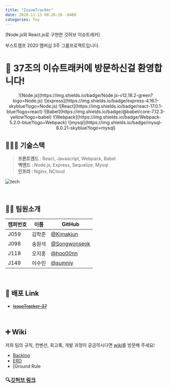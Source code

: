 ```yaml
---
title: "IssueTracker"
date: 2020-11-13 08:26:28 -0400
categories: Toy
---
```

[Node.js와 React.js로 구현한 깃허브 이슈트래커]

부스트캠프 2020 멤버십 3주 그룹프로젝트입니다.

# 🙌 37조의 이슈트래커에 방문하신걸 환영합니다!
<div align="center">
![Node.js](https://img.shields.io/badge/Node.js-v12.18.2-green?logo=Node.js) 
![express](https://img.shields.io/badge/express-4.16.1-skyblue?logo=Node.js)
![React](https://img.shields.io/badge/react-17.0.1-blue?logo=react) 
![Babel](https://img.shields.io/badge/@babel/core-7.12.3-yellow?logo=babel) 
![Webpack](https://img.shields.io/badge/Webpack-5.2.0-blue?logo=Webpack) 
![mysql](https://img.shields.io/badge/mysql-8.0.21-skyblue?logo=mysql)

</div>

## 👨🏻‍💻 기술스택
> **프론트엔드** : React, Javascript, Webpack, Babel  
> **백엔드** : Node.js, Express, Sequelize, Mysql  
> **인프라** : Nginx, NCloud

![tech](https://user-images.githubusercontent.com/52775389/99902532-d2d00f00-2d01-11eb-8c88-3c75e6ba4c7a.png)

<br>

## 💁🏻 팀원소개
| 캠퍼번호 | 이름   | GitHub                                         |
| -------- | ------ | ---------------------------------------------- |
| J059     | 김학준 | [@Kimakjun](https://github.com/Kimakjun)       |
| J098     | 송원석 | [@Songwonseok](https://github.com/Songwonseok) |
| J118     | 오지훈 | [@hoo00nn](https://github.com/hoo00nn)         |
| J149     | 이수민 | [@sumniy](https://github.com/sumniy)           |

<br>

## 🚀 배포 Link
- ~~[IssueTracker-37](http://118.67.132.242/)~~

<br>

## ➕ Wiki
저희 팀의 규칙, 컨벤션, 회고록, 개발 과정이 궁금하시다면 [wiki](https://github.com/boostcamp-2020/IssueTracker-37/wiki)를 방문해 주세요!

- [Backlog](https://docs.google.com/spreadsheets/d/1I4r4KTmzjdYUg7-R_qTWRfR1UDUo5JL6P-VQsew-LsA/edit#gid=0)
- [ERD](https://github.com/boostcamp-2020/IssueTracker-37/wiki/ERD)
- [Ground Rule



### 🔍[깃허브 링크](https://github.com/boostcamp-2020/IssueTracker-37)

